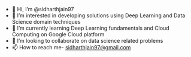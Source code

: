 - 👋 Hi, I’m @sidharthjain97
- 👀 I’m interested in developing solutions using Deep Learning and Data Science domain techniques
- 🌱 I’m currently learning Deep Learning fundamentals and Cloud Computing on Google Cloud platform
- 💞️ I’m looking to collaborate on data science related problems
- 📫 How to reach me- sidharthjain97@gmail.com

<!---
sidharthjain97/sidharthjain97 is a ✨ special ✨ repository because its `README.md` (this file) appears on your GitHub profile.
You can click the Preview link to take a look at your changes.
--->
